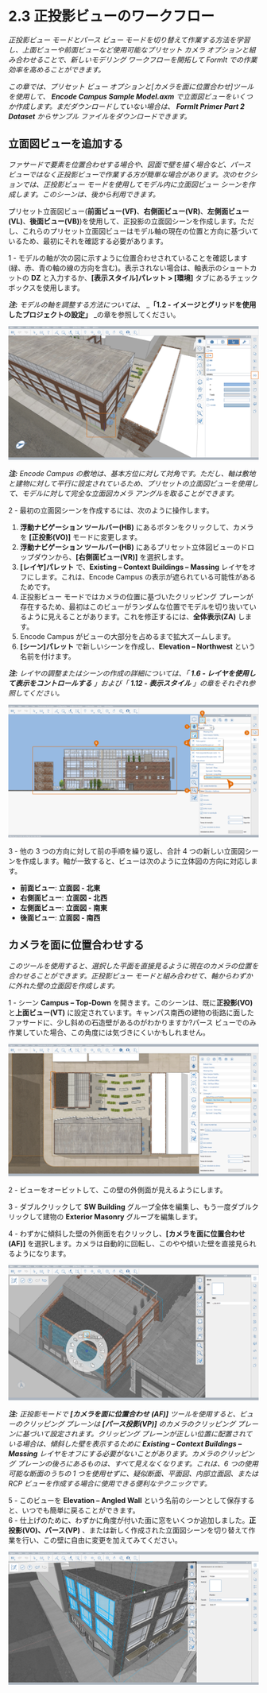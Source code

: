 # 2.3 正投影ビューのワークフロー

_正投影ビュー モードとパース ビュー モードを切り替えて作業する方法を学習し、上面ビューや前面ビューなど使用可能なプリセット カメラ オプションと組み合わせることで、新しいモデリング ワークフローを開拓して FormIt での作業効率を高めることができます。_

_この章では、プリセット ビュー オプションと[カメラを面に位置合わせ]ツールを使用して、_ _**Encode Campus Sample Model.axm** で立面図ビューをいくつか作成します。まだダウンロードしていない場合は、_ _**FormIt Primer Part 2 Dataset** からサンプル ファイルをダウンロードできます。_

## 立面図ビューを追加する

_ファサードで要素を位置合わせする場合や、図面で壁を描く場合など、パース ビューではなく正投影ビューで作業する方が簡単な場合があります。次のセクションでは、正投影ビュー モードを使用してモデル内に立面図ビュー シーンを作成します。このシーンは、後から利用できます。_

プリセット立面図ビュー(**前面ビュー(VF)**、**右側面ビュー(VR)**、**左側面ビュー(VL)**、**後面ビュー(VB)**)を使用して、正投影の立面図シーンを作成します。ただし、これらのプリセット立面図ビューはモデル軸の現在の位置と方向に基づいているため、最初にそれを確認する必要があります。

1 - モデルの軸が次の図に示すように位置合わせされていることを確認します(緑、赤、青の軸の線の方向を含む)。表示されない場合は、軸表示のショートカットの **DZ** と入力するか、**[表示スタイル]パレット > [環境]** タブにあるチェックボックスを使用します。

_**注:**_ _モデルの軸を調整する方法については、_ _**「1.2 - イメージとグリッドを使用したプロジェクトの設定」** _の章を参照してください。

![](<../../.gitbook/assets/0 (7).png>)

_**注:** Encode Campus の敷地は、基本方位に対して対角です。ただし、軸は敷地と建物に対して平行に設定されているため、プリセットの立面図ビューを使用して、モデルに対して完全な立面図カメラ アングルを取ることができます。_

2 - 最初の立面図シーンを作成するには、次のように操作します。

1. **浮動ナビゲーション ツールバー(HB)** にあるボタンをクリックして、カメラを **[正投影(VO)]** モードに変更します。
2. **浮動ナビゲーション ツールバー(HB)** にあるプリセット立体図ビューのドロップダウンから、**[右側面ビュー(VR)]** を選択します。
3. **[レイヤ]パレット** で、**Existing – Context Buildings – Massing** レイヤをオフにします。これは、Encode Campus の表示が遮られている可能性があるためです。
4. 正投影ビュー モードではカメラの位置に基づいたクリッピング プレーンが存在するため、最初はこのビューがランダムな位置でモデルを切り抜いているように見えることがあります。これを修正するには、**全体表示(ZA)** します。
5. Encode Campus がビューの大部分を占めるまで拡大ズームします。
6. **[シーン]パレット** で新しいシーンを作成し、**Elevation – Northwest** という名前を付けます。

_**注:**_ _レイヤの調整またはシーンの作成の詳細については、「_ _**1.6 - レイヤを使用して表示をコントロールする**_ _」および「_ _**1.12 - 表示スタイル** 」の章をそれぞれ参照してください。_

![](<../../.gitbook/assets/1 (10) (1).png>)

3 - 他の 3 つの方向に対して前の手順を繰り返し、合計 4 つの新しい立面図シーンを作成します。軸が一致すると、ビューは次のように立体図の方向に対応します。

* **前面ビュー**: **立面図 - 北東**
* **右側面ビュー**: **立面図 - 北西**
* **左側面ビュー**: **立面図 - 南東**
* **後面ビュー**: **立面図 - 南西**

## **カメラを面に位置合わせする**

_このツールを使用すると、選択した平面を直接見るように現在のカメラの位置を合わせることができます。正投影ビュー モードと組み合わせて、軸からわずかに外れた壁の立面図を作成します。_

1 - シーン **Campus – Top-Down** を開きます。このシーンは、既に**正投影(VO)** と**上面ビュー(VT)** に設定されています。キャンパス南西の建物の街路に面したファサードに、少し斜めの石造壁があるのがわかりますか?パース ビューでのみ作業していた場合、この角度には気づきにくいかもしれません。

![](<../../.gitbook/assets/2 (8) (1).png>)

2 - ビューをオービットして、この壁の外側面が見えるようにします。

3 - ダブルクリックして **SW Building** グループ全体を編集し、もう一度ダブルクリックして建物の **Exterior Masonry** グループを編集します。

4 - わずかに傾斜した壁の外側面を右クリックし、**[カメラを面に位置合わせ(AF)]** を選択します。カメラは自動的に回転し、このやや傾いた壁を直接見られるようになります。

![](<../../.gitbook/assets/3 (9).png>)

_**注:**_ _正投影モードで_ _**[カメラを面に位置合わせ**_ _**(AF)]**_ _ツールを使用すると、ビューのクリッピング プレーンは_ _**[パース投影(VP)]**_ _のカメラのクリッピング プレーンに基づいて設定されます。クリッピング プレーンが正しい位置に配置されている場合は、傾斜した壁を表示するために_ _**Existing – Context Buildings – Massing**_ _レイヤをオフにする必要がないことがあります。カメラのクリッピング プレーンの後ろにあるものは、すべて見えなくなります。これは、6 つの使用可能な断面のうちの 1 つを使用せずに、疑似断面、平面図、内部立面図、または RCP ビューを作成する場合に使用できる便利なテクニックです。_

5 - このビューを **Elevation – Angled Wall** という名前のシーンとして保存すると、いつでも簡単に戻ることができます。\
6 - 仕上げのために、わずかに角度が付いた面に窓をいくつか追加しました。**正投影(VO)、パース(VP)** 、または新しく作成された立面図シーンを切り替えて作業を行い、この壁に自由に変更を加えてみてください。

![SW Building with six (6) new windows added along the angled face.](<../../.gitbook/assets/4 (10) (1).png>)
